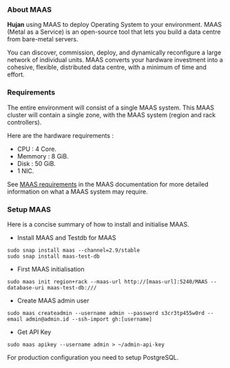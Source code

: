 ### About MAAS

**Hujan** using MAAS to deploy Operating System to your environment. MAAS (Metal as a Service) is an open-source tool that lets you build a data centre from bare-metal servers.  

You can discover, commission, deploy, and dynamically reconfigure a large network of individual units. MAAS converts your hardware investment into a cohesive, flexible, distributed data centre, with a minimum of time and effort.

### Requirements

The entire environment will consist of a single MAAS system. This MAAS cluster will contain a single zone, with the MAAS system (region and rack controllers).  

Here are the hardware requirements :  
- CPU : 4 Core.  
- Memmory : 8 GiB.  
- Disk : 50 GiB.  
- 1 NIC.  

See [MAAS requirements](https://maas.io/docs/snap/2.9/ui/maas-requirements) in the MAAS documentation for more detailed information on what a MAAS system may require.  

### Setup MAAS

Here is a concise summary of how to install and initialise MAAS.  

-  Install MAAS and Testdb for MAAS
```
sudo snap install maas --channel=2.9/stable
sudo snap install maas-test-db
```

- First MAAS initialisation
```
sudo maas init region+rack --maas-url http://[maas-url]:5240/MAAS --database-uri maas-test-db:///
```

- Create MAAS admin user
```
sudo maas createadmin --username admin --password s3cr3tp455w0rd --email admin@admin.id --ssh-import gh:[username]
```

- Get API Key
```
sudo maas apikey --username admin > ~/admin-api-key
```

For production configuration you need to setup PostgreSQL.

